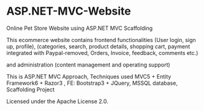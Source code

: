 # ASP.NET-MVC-Website

Online Pet Store Website using ASP.NET MVC Scaffolding

This ecommerce website contains frontend functionalities 
(User login, sign up, profile), 
(categories, search, product details, shopping cart, payment integrated with Paypal-removed,
Orders, Invoice, feedback, comments etc.)

and administration (content management and operating support)


This is ASP.NET MVC Approach, Techniques used MVC5 + Entity Framework6 + Razor3 , 
FE: Bootstrap3 + JQuery, MSSQL database, 
Scaffolding Project


Licensed under the Apache License 2.0.
